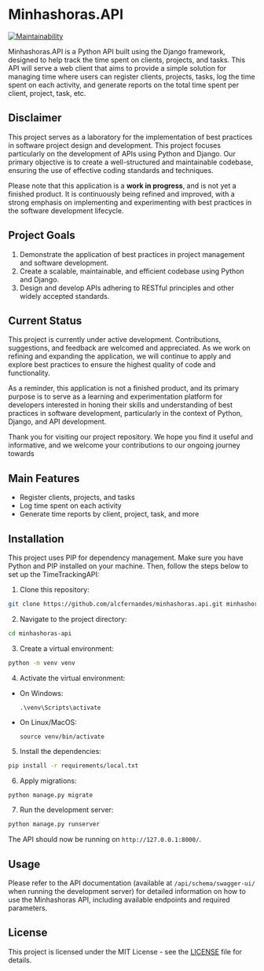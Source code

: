 # Minhashoras.API
[![Maintainability](https://api.codeclimate.com/v1/badges/63de08d06582d8cb4ca5/maintainability)](https://codeclimate.com/github/alcfernandes/minhashoras.api/maintainability)

Minhashoras.API is a Python API built using the Django framework, designed to help track the time spent on clients, 
projects, and tasks. This API will serve a web client that aims to provide a simple solution for managing time where 
users can register clients, projects, tasks, log the time spent on each activity, and generate reports on the total time
spent per client, project, task, etc.

## Disclaimer

This project serves as a laboratory for the implementation of best practices in software project design and development. This project focuses particularly on the development of APIs using Python and Django. Our primary objective is to create a well-structured and maintainable codebase, ensuring the use of effective coding standards and techniques.

Please note that this application is a **work in progress**, and is not yet a finished product. It is continuously being refined and improved, with a strong emphasis on implementing and experimenting with best practices in the software development lifecycle.

## Project Goals

1. Demonstrate the application of best practices in project management and software development.
2. Create a scalable, maintainable, and efficient codebase using Python and Django.
3. Design and develop APIs adhering to RESTful principles and other widely accepted standards.

## Current Status

This project is currently under active development. Contributions, suggestions, and feedback are welcomed and appreciated. As we work on refining and expanding the application, we will continue to apply and explore best practices to ensure the highest quality of code and functionality.

As a reminder, this application is not a finished product, and its primary purpose is to serve as a learning and experimentation platform for developers interested in honing their skills and understanding of best practices in software development, particularly in the context of Python, Django, and API development.

Thank you for visiting our project repository. We hope you find it useful and informative, and we welcome your contributions to our ongoing journey towards


## Main Features

- Register clients, projects, and tasks
- Log time spent on each activity
- Generate time reports by client, project, task, and more

## Installation

This project uses PIP for dependency management. Make sure you have Python and PIP installed on your machine. Then, follow the steps below to set up the TimeTrackingAPI:

1. Clone this repository:
```bash
git clone https://github.com/alcfernandes/minhashoras.api.git minhashoras-api
```

2. Navigate to the project directory:
```bash
cd minhashoras-api
```

3. Create a virtual environment:

```bash
python -m venv venv
```

4. Activate the virtual environment:

- On Windows:
  ```
  .\venv\Scripts\activate
  ```

- On Linux/MacOS:
  ```
  source venv/bin/activate
  ```

5. Install the dependencies:
```bash
pip install -r requirements/local.txt
```

6. Apply migrations:
```bash
python manage.py migrate
```

7. Run the development server:
```bash
python manage.py runserver
```
The API should now be running on `http://127.0.0.1:8000/`.

## Usage
Please refer to the API documentation (available at `/api/schema/swagger-ui/` when running the development server) for detailed information on how to use the Minhashoras API, including available endpoints and required parameters.

## License
This project is licensed under the MIT License - see the [LICENSE](LICENSE) file for details.







